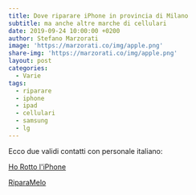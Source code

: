```yaml
---
title: Dove riparare iPhone in provincia di Milano
subtitle: ma anche altre marche di cellulari
date: 2019-09-24 10:00:00 +0200
author: Stefano Marzorati
image: 'https://marzorati.co/img/apple.png'
share-img: 'https://marzorati.co/img/apple.png'
layout: post
categories:
  - Varie
tags:
  - riparare
  - iphone
  - ipad
  - cellulari
  - samsung
  - lg
---
```

Ecco due validi contatti con personale italiano:   

<a href="https://horottoliphone.it/" target="_blank">Ho Rotto l'iPhone</a>

<a href="http://www.riparamelo.com/" target="_blank">RiparaMelo</a>
